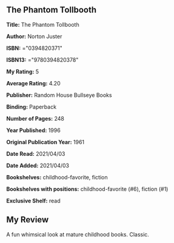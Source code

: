 ## The Phantom Tollbooth

**Title:** The Phantom Tollbooth

**Author:** Norton Juster

**ISBN:** ="0394820371"

**ISBN13:** ="9780394820378"

**My Rating:** 5

**Average Rating:** 4.20

**Publisher:** Random House Bullseye Books

**Binding:** Paperback

**Number of Pages:** 248

**Year Published:** 1996

**Original Publication Year:** 1961

**Date Read:** 2021/04/03

**Date Added:** 2021/04/03

**Bookshelves:** childhood-favorite, fiction

**Bookshelves with positions:** childhood-favorite (#6), fiction (#1)

**Exclusive Shelf:** read


## My Review

A fun whimsical look at mature childhood books. Classic. 
